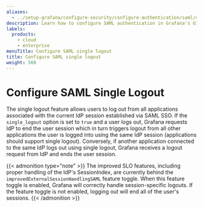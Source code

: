 ```yaml
---
aliases:
  - ../setup-grafana/configure-security/configure-authentication/saml/configure-saml-single-logout/
description: Learn how to configure SAML authentication in Grafana's UI.
labels:
  products:
    - cloud
    - enterprise
menuTitle: Configure SAML single logout
title: Configure SAML single logout
weight: 560
---
```


# Configure SAML Single Logout

The single logout feature allows users to log out from all applications associated with the current IdP session established via SAML SSO. If the `single_logout` option is set to `true` and a user logs out, Grafana requests IdP to end the user session which in turn triggers logout from all other applications the user is logged into using the same IdP session (applications should support single logout). Conversely, if another application connected to the same IdP logs out using single logout, Grafana receives a logout request from IdP and ends the user session.

{{< admonition type="note" >}}
The improved SLO features, including proper handling of the IdP's SessionIndex, are currently behind the `improvedExternalSessionHandlingSAML` feature toggle. When this feature toggle is enabled, Grafana will correctly handle session-specific logouts. If the feature toggle is not enabled, logging out will end all of the user's sessions.
{{< /admonition >}}
